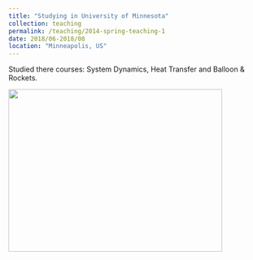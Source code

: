 ```yaml
---
title: "Studying in University of Minnesota"
collection: teaching
permalink: /teaching/2014-spring-teaching-1
date: 2018/06-2018/08
location: "Minneapolis, US"
---
```


Studied there courses: System Dynamics, Heat Transfer and Balloon & Rockets. 

 <img src='https://Yp12138.github.io/images/us1.png' style='width: 420px; height: 320px;'> 
